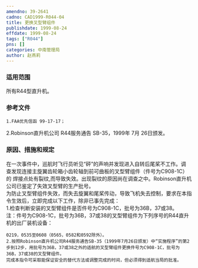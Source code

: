 ```yaml
---
amendno: 39-2641  
cadno: CAD1999-R044-04  
title: 更换叉型臂组件  
publishdate: 1999-08-24  
effdate: 1999-08-24  
tags: ["R044"]  
pns: []  
categories: 中南管理局  
author: 赵燕莉  
---
```

  
### 适用范围  
所有R44型直升机。  
  
<!--more-->  
### 参考文件  
    1.FAA优先信函 99-17-17；  
 2.Robinson直升机公司 R44服务通告 SB-35，1999年 7月 26日颁发。  
  
### 原因、措施和规定  
在一次事件中，巡航时飞行员听见“砰”的声响并发现进入自转后尾桨不工作。调 查发现连接主旋翼齿轮箱小齿轮轴到前可曲板的叉型臂组件（件号为C908-1C）的 焊接点处有裂纹,而导致失效。出现裂纹的原因尚在调查之中。Robinson直升机公司已鉴定了失效叉型臂的生产批号。  
    为防止叉型臂组件失效，而失去旋翼和尾桨传动，导致飞机失去控制，要求在本指令生效后，立即完成以下工作，除非已事先完成：  
    1.检查判断安装的叉型臂组件是否件号为C908-1C，批号为36B，37或38。  
    注：件号为C908-1C，批号为36B，37或38的叉型臂组件为下列序号的R44直升机的出厂装机设备：  
  
    0219，0535至0608（0565，0582和0592除外）。  
    2.按照Robinson直升机公司R44服务通告SB-35（1999年7月26日颁发）中“实施程序”的第2步到12步，用批号为36B，37或38之外的适航的叉型臂组件更换件号为C908-1C，批号为36B，37或38的叉型臂组件。  
    完成本指令可采取能保证安全的替代方法或调整完成的时间，但必须得到适航当局的批准。  
